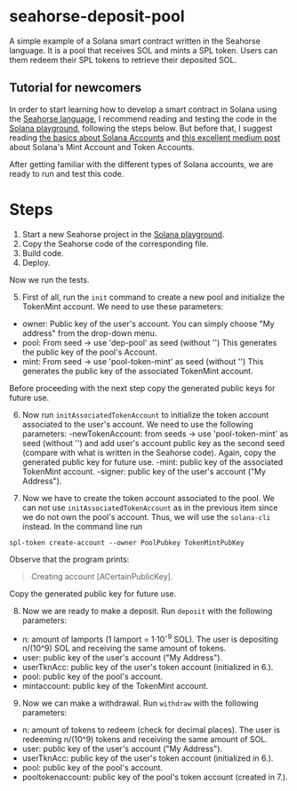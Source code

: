 # seahorse-deposit-pool
A simple example of a Solana smart contract written in the Seahorse language. It is a pool that receives SOL and mints a SPL token. Users can them redeem their SPL tokens to retrieve their deposited SOL.


## Tutorial for newcomers

In order to start learning how to develop a smart contract in Solana using the [Seahorse language](https://seahorse-lang.org/), I recommend reading and testing the code in the [Solana playground](https://beta.solpg.io/), following the steps below. But before that, I suggest reading [the basics about Solana Accounts](https://solanacookbook.com/core-concepts/accounts.html#facts) and [this excellent medium post](https://medium.com/@jorge.londono_31005/understanding-solanas-mint-account-and-token-accounts-546c0590e8e) about Solana's Mint Account and Token Accounts.

After getting familiar with the different types of Solana accounts, we are ready to run and test this code.

# Steps

1. Start a new Seahorse project in the [Solana playground](https://beta.solpg.io/). 
2. Copy the Seahorse code of the corresponding file.
3. Build code.
4. Deploy.

Now we run the tests.

5. First of all, run the `init` command to create a new pool and initialize the TokenMint account. We need to use these parameters:
- owner: Public key of the user's account. You can simply choose "My address" from the drop-down menu.
- pool: From seed -> use 'dep-pool' as seed (without '')   This generates the public key of the pool's Account.
- mint: From seed -> use 'pool-token-mint' as seed (without '')  This generates the public key of the associated TokenMint account.

Before proceeding with the next step copy the generated public keys for future use.

6. Now run `initAssociatedTokenAccount` to initialize the token account associated to the user's account. We need to use the following parameters:
-newTokenAccount: from seeds -> use 'pool-token-mint'  as seed (without '') and add user's account public key as the second seed (compare with what is written in the Seahorse code). Again, copy the generated public key for future use.
-mint: public key of the associated TokenMint account.
-signer: public key of the user's account ("My Address").

7. Now we have to create the token account associated to the pool. We can not use `initAssociatedTokenAccount` as in the previous item since we do not own the pool's account. Thus, we will use the `solana-cli` instead.  In the command line run

`spl-token create-account --owner PoolPubkey TokenMintPubKey`

Observe that the program prints:

> Creating account [ACertainPublicKey].

Copy the generated public key for future use.

8. Now we are ready to make a deposit. Run `deposit` with the following parameters:
- n: amount of lamports (1 lamport = 1·10<sup>-9</sup> SOL). The user is depositing n/(10^9) SOL and receiving the same amount of tokens.
- user: public key of the user's account ("My Address").
- userTknAcc: public key of the user's token account (initialized in 6.).
- pool: public key of the pool's account.
- mintaccount: public key of the TokenMint account.

9. Now we can make a withdrawal. Run `withdraw` with the following parameters:
- n: amount of tokens to redeem (check for decimal places). The user is redeeming n/(10^9) tokens and receiving the same amount of SOL.
- user: public key of the user's account ("My Address").
- userTknAcc: public key of the user's token account (initialized in 6.).
- pool: public key of the pool's account.
- pooltokenaccount: public key of the pool's token account (created in 7.).

